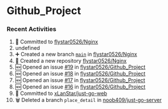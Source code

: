 # Github_Project

### Recent Activities
<!--START_SECTION:activity-->
1. 📝 Committed to [flystar0526/Nginx](https://github.com/flystar0526/Nginx/commit/3e5ceda2b917ecd719bb414998c19b241294eabf)
2. undefined
3. ➕ Created a new branch [`main`](https://github.com/flystar0526/Nginx/tree/main) in [flystar0526/Nginx](https://github.com/flystar0526/Nginx)
4. 🎉 Created a new repository [flystar0526/Nginx](https://github.com/flystar0526/Nginx)
5. 🆕 Opened an issue [#19](https://github.com/flystar0526/Github_Project/issues/19) in [flystar0526/Github_Project](https://github.com/flystar0526/Github_Project)
6. 🆕 Opened an issue [#18](https://github.com/flystar0526/Github_Project/issues/18) in [flystar0526/Github_Project](https://github.com/flystar0526/Github_Project)
7. 🆕 Opened an issue [#17](https://github.com/flystar0526/Github_Project/issues/17) in [flystar0526/Github_Project](https://github.com/flystar0526/Github_Project)
8. 🆕 Opened an issue [#16](https://github.com/flystar0526/Github_Project/issues/16) in [flystar0526/Github_Project](https://github.com/flystar0526/Github_Project)
9. 📝 Committed to [xLanStar/just-go-web](https://github.com/xLanStar/just-go-web/commit/dff7cb935ed888cdfd545462b217d35c645188dd)
10. 🗑️ Deleted a branch `place_detail` in [noob409/just-go-server](https://github.com/noob409/just-go-server)
<!--END_SECTION:activity-->

